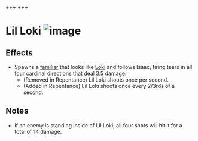 +++
+++

 # Lil Loki ![image](/image/Lil_Loki.png) 

Effects
---------


* Spawns a [familiar](/wiki/Familiar "Familiar") that looks like [Loki](/wiki/Loki "Loki") and follows Isaac, firing tears in all four cardinal directions that deal 3.5 damage.
	+ (Removed in Repentance) Lil Loki shoots once per second.
	+ (Added in Repentance) Lil Loki shoots once every 2/3rds of a second.


Notes
-------


* If an enemy is standing inside of Lil Loki, all four shots will hit it for a total of 14 damage.


